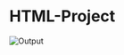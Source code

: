 # HTML-Project
![Output](https://user-images.githubusercontent.com/85393429/183030858-cd065e94-c1c6-41ec-a718-81c7cbc5b963.png)

